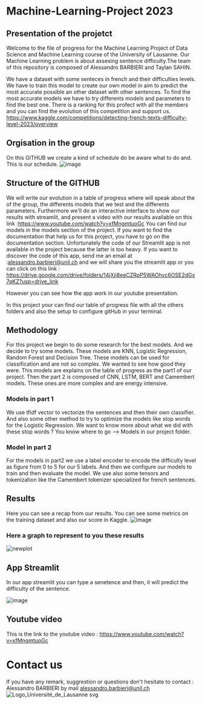 # Machine-Learning-Project 2023 
## Presentation of the projetct
Welcome to the file of progress for the Machine Learning Project of Data Science and Machine Learning course of the University of Lausanne. Our Machine Learning problem is about assesing sentence difficulty.The team of this repository is composed of Alessandro BARBIERI and Taylan SAHIN.

We have a dataset with some senteces in french and their difficulties levels. We have to train this model to create our own model in aim to predict the most accurate possible an other dataset with other sentences. 
To find the most accurate models we have to try differents models and parameters to find the best one. There is a ranking for this profect with all the members and you can find the evolution of this competition and support us.  https://www.kaggle.com/competitions/detecting-french-texts-difficulty-level-2023/overview

## Orgisation in the group 
On this GITHUB we create a kind of schedule do be aware what to do and. This is our schedule. 
![image](https://github.com/BARB5327/Machine-Learning-Project-UNIL_TUDOR/assets/75091137/fe1a4224-6ecd-4809-8033-e0431cf63c66)


## Structure of the GITHUB
We will write our evolution in a table of progress where will speak about the of the group, the differents models that we test and the differents parameters. Furthermore we'll do an interactive interface to show our results with streamlit, and present a video with our results available on this link :https://www.youtube.com/watch?v=xfMngmtuoGc
You can find our models in the models section of the project. If you want to find the documentation that help us for this project, you have to go on the documentation section. Unfortunately the code of our Streamlit app is not available in the project because the latter is too heavy. If you want to discover the code of this app, send me an email at :alessandro.barbieri@unil.ch and we will share you the streamlit app or you can click on this link : https://drive.google.com/drive/folders/14jXji8eeCZRpP5WAOhvc6OSE2dGx7qKZ?usp=drive_link

However you can see how the app work in our youtube presentation. 

In this project your can find our table of progress file with all the others folders and also the setup to configure gitHub in your terminal. 

## Methodology 
For this project we begin to do some research for the best models. And we decide to try some models. These models are KNN, Logistic Regression, Random Forest and Decision Tree. These models can be used for classification and are not so complex. We wanted to see how good they were. This models are explains on the table of progress as the part1 of our project. Then the part 2 is composed of CNN, LSTM, BERT and Camembert models. These ones are more complex and are energy intensive. 
### Models in part 1 
We use tfidf vector to vectorize the sentences and then their own classifier. And also some other method to try to optimize the models like stop words for the Logistic Regression. We want to know more about what we did with these stop words ? You know where to go --> Models in our project folder. 

### Model in part 2 
For the models in part2 we use a label encoder to encode the difficulty level as figure from 0 to 5 for our 5 labels. And then we configure our models to train and then evaluate the model. We use also some tensors and tokenization like the Camembert tokenizer specialized for french sentences. 

## Results 
Here you can see a recap from our results. You can see some metrics on the training dataset and also our score in Kaggle.
![image](https://github.com/BARB5327/Machine-Learning-Project-UNIL_TUDOR/assets/75091137/b9ebcc07-3e7a-4cd6-a022-121494557628)

### Here a graph to represent to you these results 
![newplot](https://github.com/BARB5327/Machine-Learning-Project-UNIL_TUDOR/assets/75091137/4fa94235-8f8c-468b-a3cb-315743ccc36c)
## App Streamlit 
In our app streamlit you can type a senetence and then, it will predict the difficulty of the sentence. 

![image](https://github.com/BARB5327/Machine-Learning-Project-UNIL_TUDOR/assets/75091137/e128c088-1778-4420-b912-287528993c18)

## Youtube video 
This is the link to the youtube video : https://www.youtube.com/watch?v=xfMngmtuoGc
# Contact us 
If you have any remark, suggrestion or questions don't hesitate to contact : Alessandro BARBIERI by mail alessandro.barbieri@unil.ch
![Logo_Université_de_Lausanne svg](https://github.com/BARB5327/Machine-Learning-Project-UNIL_TUDOR/assets/75091137/9965ca3e-83ee-40ec-bd80-6ce421757791)



